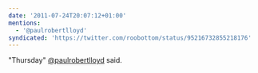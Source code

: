 ```yaml
---
date: '2011-07-24T20:07:12+01:00'
mentions:
  - '@paulrobertlloyd'
syndicated: 'https://twitter.com/roobottom/status/95216732855218176'
---
```

"Thursday" [@paulrobertlloyd](https://twitter.com/@paulrobertlloyd) said.
